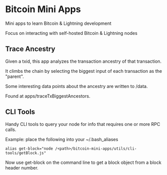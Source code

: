 # Bitcoin Mini Apps

Mini apps to learn Bitcoin & Lightning development

Focus on interacting with self-hosted Bitcoin & Lightning nodes

## Trace Ancestry

Given a txid, this app analyzes the transaction ancestry of that transaction.

It climbs the chain by selecting the biggest input of each transaction as the "parent".

Some interesting data points about the ancestry are written to /data.

Found at apps/traceTxBiggestAncestors.

## CLI Tools

Handy CLI tools to query your node for info that requires one or more RPC calls.

Example: place the following into your ~/.bash_aliases

```
alias get-block="node /<path>/bitcoin-mini-apps/utils/cli-tools/getBlock.js"
```

Now use get-block on the command line to get a block object from a block header number.